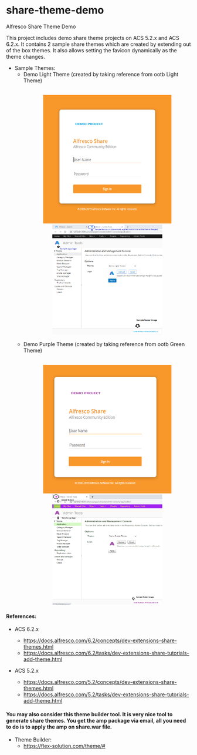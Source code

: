 # share-theme-demo
Alfresco Share Theme Demo

This project includes demo share theme projects on ACS 5.2.x and ACS 6.2.x. It contains 2 sample share themes which are created by extending out of the box themes. It also allows setting the favicon dynamically as the theme changes.

- Sample Themes:
  - Demo Light Theme  (created by taking reference from ootb Light Theme)
    <p align="center">
       <br/>
       <img src="screenshots/DemoLightThemeLoginPageLogo.png" width="350" height="350" title="Login page sample logo">
       <img src="screenshots/DemoLightTheme.png" width="300" height="300" title="Light theme">
       <br/>
    </p>
  - Demo Purple Theme (created by taking reference from ootb Green Theme)
    <p align="center">
       <br/>
       <img src="screenshots/DemoPurpleThemeLoginPageLogo.png" width="350" height="350" title="Login page sample logo">
       <img src="screenshots/DemoPurpleTheme.png" width="300" height="300" title="Purple theme">
       <br/>
    </p>


#### References:

- ACS 6.2.x
  - https://docs.alfresco.com/6.2/concepts/dev-extensions-share-themes.html
  - https://docs.alfresco.com/6.2/tasks/dev-extensions-share-tutorials-add-theme.html
  
- ACS 5.2.x
  - https://docs.alfresco.com/5.2/concepts/dev-extensions-share-themes.html
  - https://docs.alfresco.com/5.2/tasks/dev-extensions-share-tutorials-add-theme.html
  
 
#### You may also consider this theme builder tool. It is very nice tool to generate share themes. You get the amp package via email, all you need to do is to apply the amp on share.war file.
 
 - Theme Builder:
   - https://flex-solution.com/theme/#

